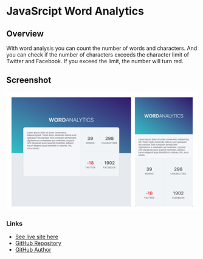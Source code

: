 # JavaSrcipt Word Analytics

## Overview

With word analysis you can count the number of words and characters. And you can check if the number of characters exceeds the character limit of Twitter and Facebook. If you exceed the limit, the number will turn red.

## Screenshot

![](./images/screenshot.png)

### Links

- [See live site here](https://thomaserdmenger.github.io/word-analytics/)
- [GitHub Repository](https://github.com/thomaserdmenger/word-analytics)
- [GitHub Author](https://github.com/thomaserdmenger)
